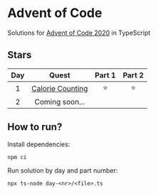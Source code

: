 # Advent of Code

Solutions for [Advent of Code 2020](https://adventofcode.com/2022/) in TypeScript

## Stars

| Day |         Quest         | Part 1 | Part 2 |
| :-: | :-------------------: | :----: | :----: |
|  1  | [Calorie Counting][1] | :star: | :star: |
|  2  |    Coming soon...     |        |        |

## How to run?

Install dependencies:

```shell
npm ci
```

Run solution by day and part number:

```shell
npx ts-node day-<nr>/<file>.ts
```

[1]: https://github.com/Argeento/advent-of-code-2022/tree/main/day-01
